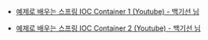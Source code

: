 - [예제로 배우는 스프링 IOC Container 1 (Youtube) - 백기선 님](https://www.youtube.com/watch?v=NZ_lPFvu9oU&list=PLfI752FpVCS8_5t29DWnsrL9NudvKDAKY&index=6)

- [예제로 배우는 스프링 IOC Container 2 (Youtube) - 백기선 님](https://www.youtube.com/watch?v=NOAajiABq6A&list=PLfI752FpVCS8_5t29DWnsrL9NudvKDAKY&index=6)